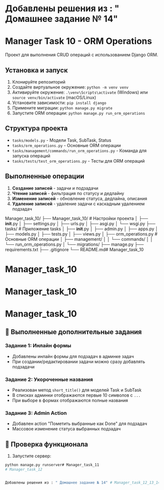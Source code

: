 # Добавлены решения из : " Домашнее задание № 14" 

# Manager Task 10 - ORM Operations

Проект для выполнения CRUD операций с использованием Django ORM.

## Установка и запуск

1. Клонируйте репозиторий
2. Создайте виртуальное окружение: `python -m venv venv`
3. Активируйте окружение: `.\venv\Scripts\activate` (Windows) или `source venv/bin/activate` (macOS/Linux)
4. Установите зависимости: `pip install django`
5. Примените миграции: `python manage.py migrate`
6. Запустите ORM операции: `python manage.py run_orm_operations`

## Структура проекта

- `tasks/models.py` - Модели Task, SubTask, Status
- `tasks/orm_operations.py` - Основные ORM операции
- `tasks/management/commands/run_orm_operations.py` - Команда для запуска операций
- `tasks/tests/test_orm_operations.py` - Тесты для ORM операций

## Выполненные операции

1. **Создание записей** - задачи и подзадачи
2. **Чтение записей** - фильтрация по статусу и дедлайну
3. **Изменение записей** - обновление статуса, дедлайна, описания
4. **Удаление записей** - удаление задачи с каскадным удалением подзадач 


Manager_task_10/
├── Manager_task_10/          # Настройки проекта
│   ├── __init__.py
│   ├── settings.py
│   ├── urls.py
│   ├── asgi.py
│   └── wsgi.py
├── tasks/                    # Приложение tasks
│   ├── __init__.py
│   ├── admin.py
│   ├── apps.py
│   ├── models.py
│   ├── tests.py
│   ├── views.py
│   ├── orm_operations.py    # Основные ORM операции
│   ├── management/
│   │   └── commands/
│   │       └── run_orm_operations.py
│   └── migrations/
├── manage.py
├── requirements.txt
├── .gitignore
└── README.md# Manager_task_10
# Manager_task_10
# Manager_task_10
# Manager_task_10

## 🎯 Выполненные дополнительные задания

### Задание 1: Инлайн формы
- Добавлены инлайн формы для подзадач в админке задач
- При создании/редактировании задачи можно сразу добавлять подзадачи

### Задание 2: Укороченные названия
- Реализован метод `short_title()` для моделей Task и SubTask
- В списках админки отображаются первые 10 символов с `...`
- При выборе в формах отображаются полные названия

### Задание 3: Admin Action
- Добавлен action "Пометить выбранные как Done" для подзадач
- Массовое изменение статуса выбранных подзадач

## 🚀 Проверка функционала

1. Запустите сервер:
```bash
python manage.py runserver# Manager_task_11
# Manager_task_12


Добавлены решения из : " Домашнее задание № 14" #   M a n a g e r _ t a s k _ 1 2 _ 1 3 _ 1 4  
 